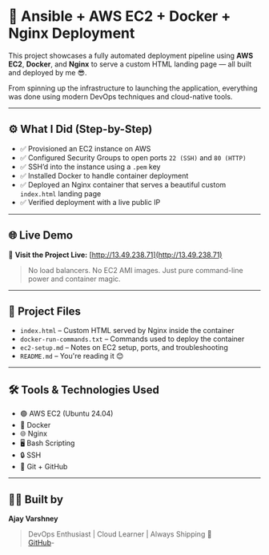 # 🚀 Ansible + AWS EC2 + Docker + Nginx Deployment

This project showcases a fully automated deployment pipeline using **AWS EC2**, **Docker**, and **Nginx** to serve a custom HTML landing page — all built and deployed by me 😎.

From spinning up the infrastructure to launching the application, everything was done using modern DevOps techniques and cloud-native tools.

---

## ⚙️ What I Did (Step-by-Step)

- ✅ Provisioned an EC2 instance on AWS  
- ✅ Configured Security Groups to open ports `22 (SSH)` and `80 (HTTP)`  
- ✅ SSH’d into the instance using a `.pem` key  
- ✅ Installed Docker to handle container deployment  
- ✅ Deployed an Nginx container that serves a beautiful custom `index.html` landing page  
- ✅ Verified deployment with a live public IP  

---

## 🌐 Live Demo

🔗 **Visit the Project Live:** [http://13.49.238.71](http://13.49.238.71)

> No load balancers. No EC2 AMI images. Just pure command-line power and container magic.

---

## 📁 Project Files

- `index.html` – Custom HTML served by Nginx inside the container  
- `docker-run-commands.txt` – Commands used to deploy the container  
- `ec2-setup.md` – Notes on EC2 setup, ports, and troubleshooting  
- `README.md` – You're reading it 😊

---

## 🛠 Tools & Technologies Used

- 🟢 AWS EC2 (Ubuntu 24.04)  
- 🐳 Docker  
- 🌐 Nginx  
- 🖥 Bash Scripting  
- 🔒 SSH  
- 🔧 Git + GitHub  

---

## 👨‍💻 Built by

**Ajay Varshney**  
> DevOps Enthusiast | Cloud Learner | Always Shipping 🚀  
> [GitHub](https://github.com/deveshtyagi725)-
